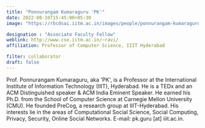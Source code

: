 ```yaml
---
title: "Ponnurangam Kumaraguru 'PK'"
date: 2022-08-16T15:45:00+05:30
image: "https://rbcdsai.iitm.ac.in/images/people/ponnurangam-kumaraguru.png"

designation : "Associate Faculty Fellow"
weblink: http://www.cse.iitm.ac.in/~ravi/
affiliation: Professor of Computer Science, IIIT Hyderabad

filter: collaborator
draft: false
---
```


Prof. Ponnurangam Kumaraguru, aka 'PK', is a Professor at the International Institute of Information Technology (IIIT), Hyderabad. He is a TEDx and an ACM Distinguished speaker & ACM India Eminent Speaker. He earned his Ph.D. from the School of Computer Science at Carnegie Mellon University (CMU). He founded PreCog, a research group at IIIT-Hyderabad. His interests lie in the areas of Computational Social Science, Social Computing, Privacy, Security, Online Social Networks. E-mail: pk.guru [at] iiit.ac.in.
